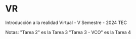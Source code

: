 # VR
Introducción a la realidad Virtual - V Semestre - 2024 TEC


Notas:
"Tarea 2" es la Tarea 3
"Tarea 3 - VCO" es la Tarea 4
